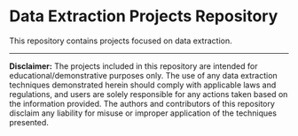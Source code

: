 # Data Extraction Projects Repository

This repository contains projects focused on data extraction.

<hr/>

**Disclaimer:**
The projects included in this repository are intended for educational/demonstrative purposes only. The use of any data extraction techniques demonstrated herein should comply with applicable laws and regulations, and users are solely responsible for any actions taken based on the information provided. The authors and contributors of this repository disclaim any liability for misuse or improper application of the techniques presented.
